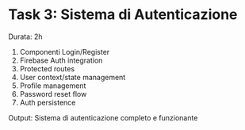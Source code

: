 # Task 3: Sistema di Autenticazione
Durata: 2h

1. Componenti Login/Register
2. Firebase Auth integration
3. Protected routes
4. User context/state management
5. Profile management
6. Password reset flow
7. Auth persistence

Output: Sistema di autenticazione completo e funzionante
